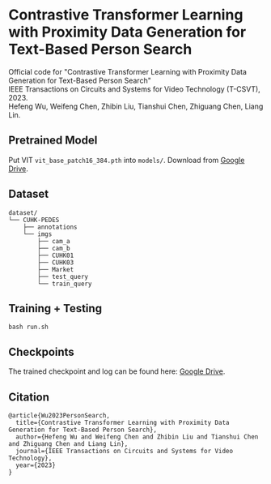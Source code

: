 # Contrastive Transformer Learning with Proximity Data Generation for Text-Based Person Search

Official code for "Contrastive Transformer Learning with Proximity Data Generation for Text-Based Person Search" <br />
IEEE Transactions on Circuits and Systems for Video Technology (T-CSVT), 2023. <br />
Hefeng Wu, Weifeng Chen, Zhibin Liu, Tianshui Chen, Zhiguang Chen, Liang Lin. <br />

## Pretrained Model
Put VIT `vit_base_patch16_384.pth` into `models/`.
Download from [Google Drive](https://drive.google.com/file/d/1b7p3SsG7L7LPFrChc1Jx8X94YnLIH00X/view?usp=sharing).

## Dataset
```
dataset/
└── CUHK-PEDES
    ├── annotations
    └── imgs
        ├── cam_a
        ├── cam_b
        ├── CUHK01
        ├── CUHK03
        ├── Market
        ├── test_query
        └── train_query
```

## Training + Testing 
```
bash run.sh
```

## Checkpoints
The trained checkpoint and log can be found here: [Google Drive](https://drive.google.com/drive/folders/17ny2ZPPRHiEoON6NxLK38AlgyDkfIuIH?usp=sharing).

## Citation
```
@article{Wu2023PersonSearch,
  title={Contrastive Transformer Learning with Proximity Data Generation for Text-Based Person Search},
  author={Hefeng Wu and Weifeng Chen and Zhibin Liu and Tianshui Chen and Zhiguang Chen and Liang Lin},
  journal={IEEE Transactions on Circuits and Systems for Video Technology},
  year={2023}
}
```

